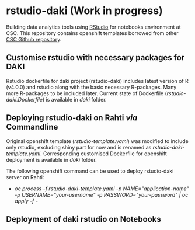 # rstudio-daki (Work in progress)

Building data analytics tools using [RStudio](https://www.rstudio.com/) for notebooks environment at CSC. This repository contains openshift templates 
borrowed from other [CSC Github repository](https://github.com/CSCfi/rstudio-openshift).

## Customise rstudio with necessary packages for DAKI

Rstudio dockerfile for daki project (rstudio-daki) includes latest version of R (v4.0.0) and rstudio along with the basic necessary R-packages. Many more R-packages to be included later. Current state of Dockerfile (*rstudio-daki.Dockerfile*) is available in *daki* folder.

## Deploying rstudio-daki on Rahti *via* Commandline
Original openshift template (*rstudio-template.yaml*) was modified to include only rstudio, excluding shiny part for now and is renamed as *rstudio-daki-template.yaml*. Corresponding customised Dockerfile for openshift deployment is available in *daki* folder.

The following openshift command can be used to deploy rstudio-daki  server on Rahti:

* *oc process -f rstudio-daki-template.yaml -p NAME="application-name" -p USERNAME="your-username" -p PASSWORD="your-password" | oc apply -f -*

## Deployment of daki rstudio on Notebooks
